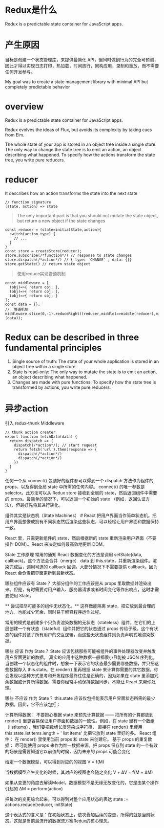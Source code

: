 
# Redux是什么

  Redux is a predictable state container for JavaScript apps.

# 产生原因

  目标是创建一个状态管理库，来提供最简化 API，但同时做到行为的完全可预测，
  因此才得以实现日志打印，热加载，时间旅行，同构应用，录制和重放，而不需要任何开发参与。

  My goal was to create a state management library with minimal API but completely predictable behavior

#


# overview 
Redux is a predictable state container for JavaScript apps.

Redux evolves the ideas of Flux, but avoids its complexity by taking cues from Elm.

The whole state of your app is stored in an object tree inside a single store.
The only way to change the state tree is to emit an action, an object describing what happened.
To specify how the actions transform the state tree, you write pure reducers.

# reducer
It describes how an action transforms the state into the next state

    // function signature
    (state, action) => state

>The only important part is that you should not mutate the state object, but return a new object if the state changes

    const reducer = (state=initialState,action){
      switch(action.type) {
        // ...
      }
    }
    const store = createStore(reducer);
    store.subscribe(/*function*/) // response to state changes
    store.dispatch(/*action*/) // { type: 'CHANGE' , data: {}}
    store.getState() // return state object

>使用reduce实现管道机制

    const middleware = [
      (obj)=>{ return obj; },
      (obj)=>{ return obj; },
      (obj)=>{ return obj; }
    ];
    const data = {};
    //  管道机制
    middleware.slice(0,-1).reduceRight((reducer,middle)=>middle(reducer),middleware[0](data));

# Redux can be described in three fundamental principles

1. Single source of truth: The state of your whole application is stored in an object tree within a single store.
2. State is read-only: The only way to mutate the state is to emit an action, an object describing what happened.
3. Changes are made with pure functions: To specify how the state tree is transformed by actions, you write pure reducers.

# 异步action

引入 redux-thunk Middleware

    // thunk action creater
    export function fetchData(data) {
      return dispatch => {
        dispatch(/*action*/); // start request
        return fetch('url').then(response => {
          dispatch(/*action*/)
          dispatch(/*action*/)
        })
      }
    }

任何一个从 connect() 包装好的组件都可以得到一个 dispatch 方法作为组件的 props，以及得到全局 state 中所需的任何内容。 connect() 的唯一参数是 selector。此方法可以从 Redux store 接收到全局的 state，然后返回组件中需要的 props。最简单的情况下，可以返回一个初始的 state （例如，返回认证方法），但最好先将其进行转化。

组件其实是状态机（State Machines） #
React 把用户界面当作简单状态机。把用户界面想像成拥有不同状态然后渲染这些状态，可以轻松让用户界面和数据保持一致。

React 里，只需更新组件的 state，然后根据新的 state 重新渲染用户界面（不要操作 DOM）。React 来决定如何最高效地更新 DOM。

State 工作原理
常用的通知 React 数据变化的方法是调用 setState(data, callback)。这个方法会合并（merge） data 到 this.state，并重新渲染组件。渲染完成后，调用可选的 callback 回调。大部分情况下不需要提供 callback，因为 React 会负责把界面更新到最新状态。

哪些组件应该有 State？
大部分组件的工作应该是从 props 里取数据并渲染出来。但是，有时需要对用户输入、服务器请求或者时间变化等作出响应，这时才需要使用 State。

** 尝试把尽可能多的组件无状态化。** 这样做能隔离 state，把它放到最合理的地方，也能减少冗余，同时易于解释程序运作过程。

常用的模式是创建多个只负责渲染数据的无状态（stateless）组件，在它们的上层创建一个有状态（stateful）组件并把它的状态通过 props 传给子级。这个有状态的组件封装了所有用户的交互逻辑，而这些无状态组件则负责声明式地渲染数据。

哪些 应该 作为 State？
State 应该包括那些可能被组件的事件处理器改变并触发用户界面更新的数据。 真实的应用中这种数据一般都很小且能被 JSON 序列化。当创建一个状态化的组件时，想象一下表示它的状态最少需要哪些数据，并只把这些数据存入 this.state。在 render() 里再根据 state 来计算你需要的其它数据。你会发现以这种方式思考和开发程序最终往往是正确的，因为如果在 state 里添加冗余数据或计算所得数据，需要你经常手动保持数据同步，不能让 React 来帮你处理。

哪些 不应该 作为 State？
this.state 应该仅包括能表示用户界面状态所需的最少数据。因此，它不应该包括：

计算所得数据： 不要担心根据 state 来预先计算数据 —— 把所有的计算都放到 render() 里更容易保证用户界面和数据的一致性。例如，在 state 里有一个数组（listItems），我们要把数组长度渲染成字符串， 直接在 render() 里使用 this.state.listItems.length + ' list items' 比把它放到 state 里好的多。
React 组件： 在 render() 里使用当前 props 和 state 来创建它。
基于 props 的重复数据： 尽可能使用 props 来作为惟一数据来源。把 props 保存到 state 的一个有效的场景是需要知道它以前值的时候，因为未来的 props 可能会变化

给定一个数据模型，可以得到对应的的视图
V = f(M)

当数据模型产生变化的时候，其对应的视图也会随之变化
V + ΔV = f(M + ΔM)

如果从变更的角度去解读Model，数据模型不是无缘无故变化的，它是由某个操作引起的
ΔM = perform(action)

把每次的变更综合起来，可以得到对整个应用状态的表达
state := actions.reduce(reducer, initState)

这个表达式的含义是：在初始状态上，依次叠加后续的变更，所得的就是当前状态。这就是当前最流行的数据流方案Redux的核心理念。

